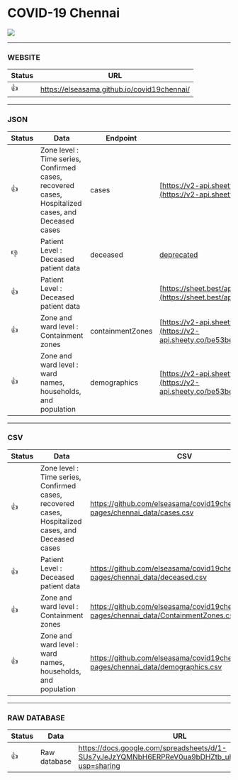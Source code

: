 # COVID-19 Chennai


![](https://i.postimg.cc/Y9RmrSZh/image.png)

-----------------------------------

### WEBSITE
| Status        | URL                                                      |
| ------------- | -------------------------------------------------------- |
| :thumbsup: | https://elseasama.github.io/covid19chennai/

-----------------------------------
### JSON

| Status        | Data | Endpoint                                                                     | URL                                                      |
| ------------- | ------------------------------------------------------------------------- | -------------------------------------------------------- |-------------------------------------------------------- |
| :thumbsup: | Zone level : Time series, Confirmed cases, recovered cases, Hospitalized cases, and Deceased cases |cases | [https://v2-api.sheety.co/be53bea9995480777df56e14adcfd93b/covid19Chennai](https://v2-api.sheety.co/be53bea9995480777df56e14adcfd93b/covid19Chennai/cases)              |
| :thumbsdown: | Patient Level : Deceased patient data | deceased              | [deprecated ](https://v2-api.sheety.co/be53bea9995480777df56e14adcfd93b/covid19Chennai/deceased) 
| :thumbsup: | Patient Level : Deceased patient data |         | [https://sheet.best/api/sheets/5e33898f-a876-4186-9277-6103ef824266](https://sheet.best/api/sheets/5e33898f-a876-4186-9277-6103ef824266)
| :thumbsup: | Zone and ward level : Containment zones | containmentZones       | [https://v2-api.sheety.co/be53bea9995480777df56e14adcfd93b/covid19Chennai](https://v2-api.sheety.co/be53bea9995480777df56e14adcfd93b/covid19Chennai/containmentZones)  
| :thumbsup: | Zone and ward level : ward names, households, and population | demographics            | [https://v2-api.sheety.co/be53bea9995480777df56e14adcfd93b/covid19Chennai](https://v2-api.sheety.co/be53bea9995480777df56e14adcfd93b/covid19Chennai/demographics)  

-----------------------------------------

### CSV
| Status     | Data                                                                                               | CSV |
|------------|----------------------------------------------------------------------------------------------------|-----|
| :thumbsup: | Zone level : Time series, Confirmed cases, recovered cases, Hospitalized cases, and Deceased cases | https://github.com/elseasama/covid19chennai/blob/gh-pages/chennai_data/cases.csv    |
| :thumbsup: | Patient Level : Deceased patient data                                                              | https://github.com/elseasama/covid19chennai/blob/gh-pages/chennai_data/deceased.csv    |
| :thumbsup: | Zone and ward level : Containment zones                                                            |   https://github.com/elseasama/covid19chennai/blob/gh-pages/chennai_data/ContainmentZones.csv  |
| :thumbsup: | Zone and ward level : ward names, households, and population                                       | https://github.com/elseasama/covid19chennai/blob/gh-pages/chennai_data/demographics.csv    |

----------------------------------------------

### RAW DATABASE

| Status        | Data                                                                      | URL                                                      |
| ------------- | ------------------------------------------------------------------------- | -------------------------------------------------------- |
| :thumbsup: | Raw database              | https://docs.google.com/spreadsheets/d/1-SUs7yJeJzYQMNbH6ERPReV0ua9bDHZtb_uHqbEPeI8/edit?usp=sharing
  



